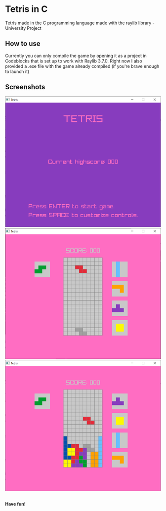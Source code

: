 # Tetris in C

Tetris made in the C programming language made with the raylib library - University Project

## How to use
Currently you can only compile the game by opening it as a project in Codeblocks that is set up to work with Raylib 3.7.0.
Right now I also provided a .exe file with the game already compiled (if you're brave enough to launch it)

## Screenshots
![alt text](https://github.com/iendjei0/Tetris/blob/main/Demo/menu.png)
![alt text](https://github.com/iendjei0/Tetris/blob/main/Demo/ingame1.png)
![alt text](https://github.com/iendjei0/Tetris/blob/main/Demo/ingame2.png)

## 
**Have fun!**